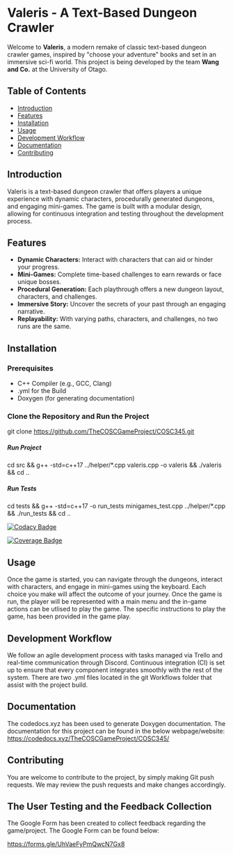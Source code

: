 # Valeris - A Text-Based Dungeon Crawler

Welcome to **Valeris**, a modern remake of classic text-based dungeon crawler games, inspired by "choose your adventure" books and set in an immersive sci-fi world. This project is being developed by the team **Wang and Co.** at the University of Otago.

## Table of Contents

- [Introduction](#introduction)
- [Features](#features)
- [Installation](#installation)
- [Usage](#usage)
- [Development Workflow](#development-workflow)
- [Documentation](#documentation)
- [Contributing](#contributing)

## Introduction

Valeris is a text-based dungeon crawler that offers players a unique experience with dynamic characters, procedurally generated dungeons, and engaging mini-games. The game is built with a modular design, allowing for continuous integration and testing throughout the development process.

## Features

- **Dynamic Characters:** Interact with characters that can aid or hinder your progress.
- **Mini-Games:** Complete time-based challenges to earn rewards or face unique bosses.
- **Procedural Generation:** Each playthrough offers a new dungeon layout, characters, and challenges.
- **Immersive Story:** Uncover the secrets of your past through an engaging narrative.
- **Replayability:** With varying paths, characters, and challenges, no two runs are the same.

## Installation

### Prerequisites

- C++ Compiler (e.g., GCC, Clang)
- .yml for the Build
- Doxygen (for generating documentation)

### Clone the Repository and Run the Project

git clone https://github.com/TheCOSCGameProject/COSC345.git

##### Run Project

cd src && g++ -std=c++17 ../helper/*.cpp valeris.cpp -o valeris && ./valeris && cd ..

##### Run Tests

cd tests && g++ -std=c++17 -o run_tests minigames_test.cpp ../helper/*.cpp && ./run_tests && cd ..










[![Codacy Badge](https://app.codacy.com/project/badge/Grade/416142ee7b9049e3b421bc0592f98b00)](https://app.codacy.com/gh/TheCOSCGameProject/COSC345/dashboard?utm_source=gh&utm_medium=referral&utm_content=&utm_campaign=Badge_grade)

[![Coverage Badge](https://app.codacy.com/project/badge/Coverage/416142ee7b9049e3b421bc0592f98b00)](https://app.codacy.com/gh/TheCOSCGameProject/COSC345/dashboard?utm_source=gh&utm_medium=referral&utm_content=&utm_campaign=Badge_coverage)


## Usage
Once the game is started, you can navigate through the dungeons, interact with characters, and engage in mini-games using the keyboard. Each choice you make will affect the outcome of your journey. Once the game is run, the player will be represented with a main menu and the in-game actions can be utlised to play the game. The specific instructions to play the game, has been provided in the game play.








## Development Workflow

We follow an agile development process with tasks managed via Trello and real-time communication through Discord. Continuous integration (CI) is set up to ensure that every component integrates smoothly with the rest of the system. There are two .yml files located in the git Workflows folder that assist with the project build.


## Documentation

The codedocs.xyz has been used to generate Doxygen documentation. The documentation for this project can be found in the below webpage/website:
https://codedocs.xyz/TheCOSCGameProject/COSC345/

## Contributing

You are welcome to contribute to the project, by simply making Git push requests. We may review the push requests and make changes accordingly.


## The User Testing and the Feedback Collection

The Google Form has been created to collect feedback regarding the game/project. The Google Form can be found below:

https://forms.gle/UhVaeFyPmQwcN7Gx8

